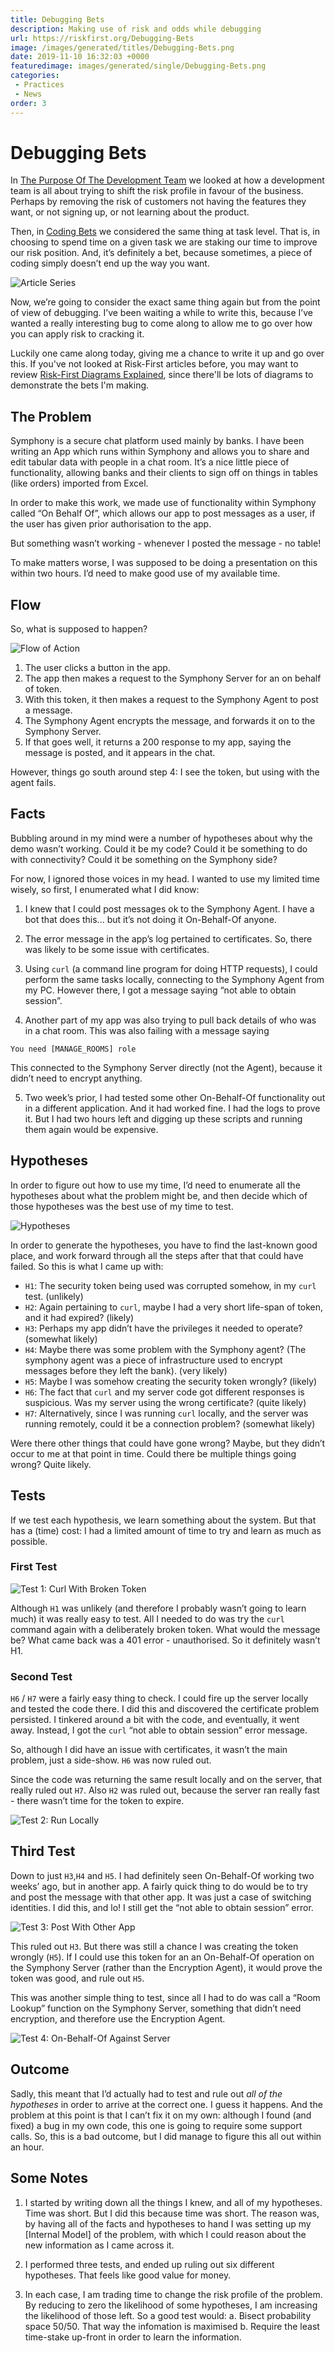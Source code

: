 ```yaml
---
title: Debugging Bets
description: Making use of risk and odds while debugging
url: https://riskfirst.org/Debugging-Bets
image: /images/generated/titles/Debugging-Bets.png
date: 2019-11-10 16:32:03 +0000
featuredimage: images/generated/single/Debugging-Bets.png
categories:
 - Practices
 - News
order: 3
---
```


# Debugging Bets

In [The Purpose Of The Development Team](Purpose-Development-Team.md) we looked at how a development team is all about trying to shift the risk profile in favour of the business.  Perhaps by removing the risk of customers not having the features they want, or not signing up, or not learning about the product.

Then, in [Coding Bets](Coding-Bets.md) we considered the same thing at task level. That is, in choosing to spend time on a given task we are staking our time to improve our risk position.  And, it’s definitely a bet, because sometimes, a piece of coding simply doesn’t end up the way you want. 

![Article Series](images/generated/practices/debugging/bets.png)

Now, we’re going to consider the exact same thing again but from the point of view of debugging. I’ve been waiting a while to write this, because I’ve wanted a really interesting bug to come along to allow me to go over how you can apply risk to cracking it.  

Luckily one came along today, giving me a chance to write it up and go over this.  If you've not looked at Risk-First articles before, you may want to review [Risk-First Diagrams Explained](https://riskfirst.org/Risk-First-Diagrams), since there'll be lots of diagrams to demonstrate the bets I'm making.

## The Problem

Symphony is a secure chat platform used mainly by banks.  I have been writing an App which runs within Symphony and allows you to share and edit tabular data with people in a chat room.    It’s a nice little piece of functionality, allowing banks and their clients to sign off on things in tables (like orders) imported from Excel.

In order to make this work, we made use of functionality within Symphony called “On Behalf Of”, which allows our app to post messages as a user, if the user has given prior authorisation to the app.

But something wasn’t working - whenever I posted the message - no table!

To make matters worse, I was supposed to be doing a presentation on this within two hours.  I’d need to make good use of my available time.

## Flow

So, what is supposed to happen?

![Flow of Action](images/debugging_flow.png)

1.  The user clicks a button in the app.
2.  The app then makes a request to the Symphony Server for an on behalf of token.
3.  With this token, it then makes a request to the Symphony Agent to post a message.
4.  The Symphony Agent encrypts the message, and forwards it on to the Symphony Server.  
5.  If that goes well, it returns a 200 response to my app, saying the message is posted, and it appears in the chat.

However, things go south around step 4:   I see the token, but using with the agent fails.

## Facts

Bubbling around in my mind were a number of hypotheses about why the demo wasn’t working.  Could it be my code?  Could it be something to do with connectivity? Could it be something on the Symphony side?  

For now, I ignored those voices in my head.  I wanted to use my limited time wisely, so first, I enumerated what I did know:

1.  I knew that I could post messages ok to the Symphony Agent.  I have a bot that does this... but it’s not doing it On-Behalf-Of anyone.

2.  The error message in the app’s log pertained to certificates.  So, there was likely to be some issue with certificates.  

3.  Using `curl` (a command line program for doing HTTP requests), I could perform the same tasks locally, connecting to the Symphony Agent from my PC.  However there, I got a message saying “not able to obtain session”.

4.  Another part of my app was also trying to pull back details of who was in a chat room.  This was also failing with a message saying 

```
You need [MANAGE_ROOMS] role
```

This connected to the Symphony Server directly (not the Agent), because it didn’t need to encrypt anything.

5. Two week’s prior, I had tested some other On-Behalf-Of functionality out in a different application.  And it had worked fine.  I had the logs to prove it.   But I had two hours left and digging up these scripts and running them again would be expensive.

## Hypotheses

In order to figure out how to use my time, I’d need to enumerate all the hypotheses about what the problem might be, and then decide which of those hypotheses was the best use of my time to test.

![Hypotheses](/images/generated/practices/hypotheses.png)

In order to generate the hypotheses, you have to find the last-known good place, and work forward through all the steps after that that could have failed.  So this is what I came up with:

- `H1`:  The security token being used was corrupted somehow, in my `curl` test.  (unlikely)
- `H2`:  Again pertaining to `curl`, maybe I had a very short life-span of token, and it had expired? (likely) 
- `H3`:  Perhaps my app didn’t have the privileges it needed to operate?  (somewhat likely)
- `H4`:  Maybe there was some problem with the Symphony agent?  (The symphony agent was a piece of infrastructure used to encrypt messages before they left the bank).  (very likely)
- `H5`:  Maybe I was somehow creating the security token wrongly?   (likely) 
- `H6`:  The fact that `curl` and my server code got different responses is suspicious.  Was my server using the wrong certificate? (quite likely)
- `H7`: Alternatively, since I was running `curl` locally, and the server was running remotely, could it be a connection problem? (somewhat likely)

Were there other things that could have gone wrong?  Maybe, but they didn’t occur to me at that point in time.  Could there be multiple things going wrong?  Quite likely.

## Tests

If we test each hypothesis, we learn something about the system.  But that has a (time) cost:  I had a limited amount of time to try and learn as much as possible.    

### First Test

![Test 1: Curl With Broken Token](images/generated/practices/debugging/test1.png) 

Although `H1` was unlikely (and therefore I probably wasn’t going to learn much) it was really easy to test.  All I needed to do was try the `curl` command again with a deliberately broken token.  What would the message be?  What came back was a 401 error - unauthorised.  So it definitely wasn’t H1.

### Second Test

`H6` / `H7` were a fairly easy thing to check.  I could fire up the server locally and tested the code there.   I did this and discovered the certificate problem persisted.  I tinkered around a bit with the code, and eventually, it went away.  Instead, I got the `curl` “not able to obtain session” error  message.  

So, although I did have an issue with certificates, it wasn’t the main problem, just a side-show.  `H6` was now ruled out.

Since the code was returning the same result locally and on the server, that really ruled out `H7`.  Also `H2` was ruled out, because the server ran really fast - there wasn’t time for the token to expire.  

![Test 2:  Run Locally](images/generated/practices/debugging/test2.png) 

## Third Test

Down to just `H3`,`H4` and `H5`.  I had definitely seen On-Behalf-Of working two weeks’ ago, but in another app.  A fairly quick thing to do would be to try and post the message with that other app.  It was just a case of switching identities.  I did this, and lo!  I still get the “not able to obtain session” error. 

![Test 3:  Post With Other App](images/generated/practices/debugging/test3.png) 

This ruled out `H3`.  But there was still a chance I was creating the token wrongly (`H5`).  If I could use this token for an an On-Behalf-Of operation on the Symphony Server (rather than the Encryption Agent), it would prove the token was good, and rule out `H5`.  

This was another simple thing to test, since all I had to do was call a “Room Lookup” function on the Symphony Server, something that didn’t need encryption, and therefore use the Encryption Agent.  

![Test 4:  On-Behalf-Of Against Server](images/generated/practices/debugging/test4.png) 

## Outcome

Sadly, this meant that I’d actually had to test and rule out _all of the hypotheses_ in order to arrive at the correct one.    I guess it happens.   And the problem at this point is that I can’t fix it on my own: although I found (and fixed) a bug in my own code, this one is going to require some support calls.  So, this is a bad outcome, but I did manage to figure this all out within an hour.  

## Some Notes

1.  I started by writing down all the things I knew, and all of my hypotheses.  Time was short.  But I did this because time was short.  The reason was, by having all of the facts and hypotheses to hand I was setting up my [Internal Model] of the problem, with which I could reason about the new information as I came across it.

2.  I performed three tests, and ended up ruling out six different hypotheses.   That feels like good value for money.

3.  In each case, I am trading time to change the risk profile of the problem.  By reducing to zero the likelihood of some hypotheses, I am increasing the likelihood of those left.  So a good test would:
 a.  Bisect probability space 50/50.  That way the infomation is maximised
 b.  Require the least time-stake up-front in order to learn the information.





 



 


